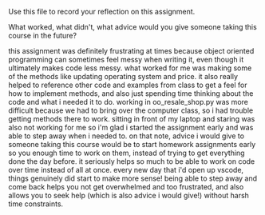 Use this file to record your reflection on this assignment. 

What worked, what didn't, what advice would you give someone taking this course in the future?

this assignment was definitely frustrating at times because object oriented programming can sometimes feel messy when writing it, even though it ultimately makes code less messy. what worked for me was making some of the methods like updating operating system and price. it also really helped to reference other code and examples from class to get a feel for how to implement methods, and also just spending time thinking about the code and what i needed it to do. working in oo_resale_shop.py was more difficult because we had to bring over the computer class, so i had trouble getting methods there to work. sitting in front of my laptop and staring was also not working for me so i'm glad i started the assignment early and was able to step away when i needed to.
on that note, advice i would give to someone taking this course would be to start homework assignments early so you enough time to work on them, instead of trying to get everything done the day before. it seriously helps so much to be able to work on code over time instead of all at once. every new day that i'd open up vscode, things genuinely did start to make more sense! being able to step away and come back helps you not get overwhelmed and too frustrated, and also allows you to seek help (which is also advice i would give!) without harsh time constraints. 